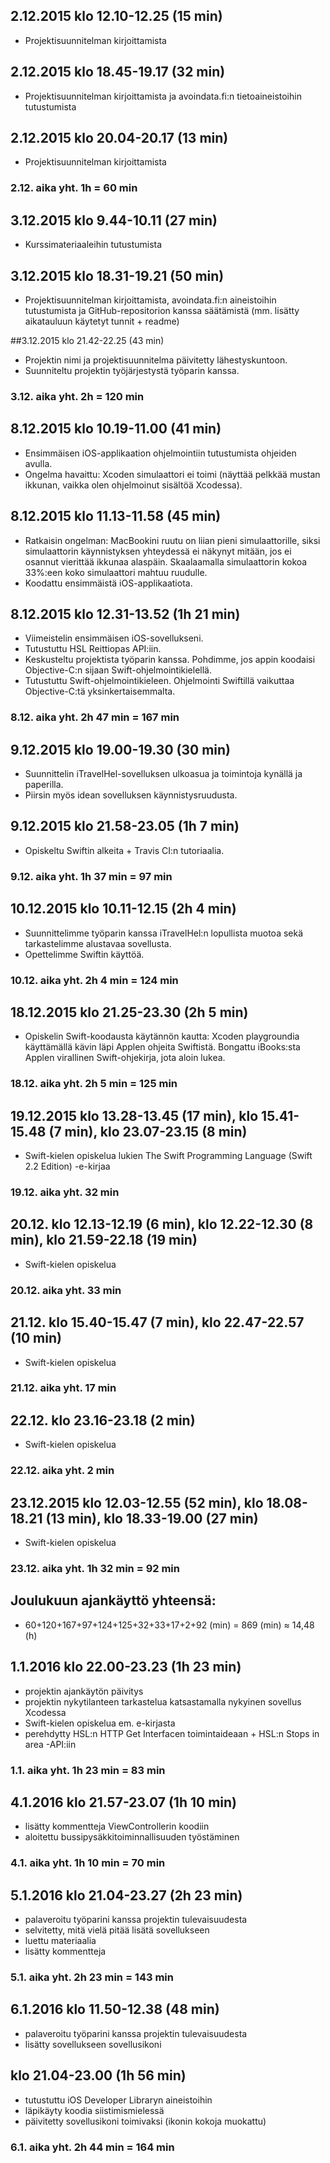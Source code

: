 ## 2.12.2015 klo 12.10-12.25 (15 min)
- Projektisuunnitelman kirjoittamista

## 2.12.2015 klo 18.45-19.17 (32 min)
- Projektisuunnitelman kirjoittamista ja avoindata.fi:n tietoaineistoihin tutustumista

## 2.12.2015 klo 20.04-20.17 (13 min)
- Projektisuunnitelman kirjoittamista

### 2.12. aika yht. 1h = 60 min

## 3.12.2015 klo 9.44-10.11 (27 min)
- Kurssimateriaaleihin tutustumista

## 3.12.2015 klo 18.31-19.21 (50 min)
- Projektisuunnitelman kirjoittamista, avoindata.fi:n aineistoihin tutustumista ja GitHub-repositorion kanssa säätämistä (mm. lisätty aikatauluun käytetyt tunnit + readme)

##3.12.2015 klo 21.42-22.25 (43 min)
- Projektin nimi ja projektisuunnitelma päivitetty lähestyskuntoon.
- Suunniteltu projektin työjärjestystä työparin kanssa.

### 3.12. aika yht. 2h = 120 min

## 8.12.2015 klo 10.19-11.00 (41 min)
- Ensimmäisen iOS-applikaation ohjelmointiin tutustumista ohjeiden avulla.
- Ongelma havaittu: Xcoden simulaattori ei toimi (näyttää pelkkää mustan ikkunan, vaikka olen ohjelmoinut sisältöä Xcodessa).

## 8.12.2015 klo 11.13-11.58 (45 min)
- Ratkaisin ongelman: MacBookini ruutu on liian pieni simulaattorille, siksi simulaattorin käynnistyksen yhteydessä ei näkynyt mitään, jos ei osannut vierittää ikkunaa alaspäin. Skaalaamalla simulaattorin kokoa 33%:een koko simulaattori mahtuu ruudulle.
- Koodattu ensimmäistä iOS-applikaatiota.

## 8.12.2015 klo 12.31-13.52 (1h 21 min)
- Viimeistelin ensimmäisen iOS-sovellukseni.
- Tutustuttu HSL Reittiopas API:iin.
- Keskusteltu projektista työparin kanssa. Pohdimme, jos appin koodaisi Objective-C:n sijaan Swift-ohjelmointikielellä. 
- Tutustuttu Swift-ohjelmointikieleen. Ohjelmointi Swiftillä vaikuttaa Objective-C:tä yksinkertaisemmalta.

### 8.12. aika yht. 2h 47 min = 167 min

## 9.12.2015 klo 19.00-19.30 (30 min)
- Suunnittelin iTravelHel-sovelluksen ulkoasua ja toimintoja kynällä ja paperilla.
- Piirsin myös idean sovelluksen käynnistysruudusta.

## 9.12.2015 klo 21.58-23.05 (1h 7 min)
- Opiskeltu Swiftin alkeita + Travis CI:n tutoriaalia.

### 9.12. aika yht. 1h 37 min = 97 min

## 10.12.2015 klo 10.11-12.15 (2h 4 min)
- Suunnittelimme työparin kanssa iTravelHel:n lopullista muotoa sekä tarkastelimme alustavaa sovellusta.
- Opettelimme Swiftin käyttöä.

### 10.12. aika yht. 2h 4 min = 124 min

## 18.12.2015 klo 21.25-23.30 (2h 5 min)
- Opiskelin Swift-koodausta käytännön kautta: Xcoden playgroundia käyttämällä kävin läpi Applen ohjeita Swiftistä. Bongattu iBooks:sta Applen virallinen Swift-ohjekirja, jota aloin lukea.

### 18.12. aika yht. 2h 5 min = 125 min

## 19.12.2015 klo 13.28-13.45 (17 min), klo 15.41-15.48 (7 min), klo 23.07-23.15 (8 min)
- Swift-kielen opiskelua lukien The Swift Programming Language (Swift 2.2 Edition) -e-kirjaa

### 19.12. aika yht. 32 min

## 20.12. klo 12.13-12.19 (6 min), klo 12.22-12.30 (8 min), klo 21.59-22.18 (19 min)
- Swift-kielen opiskelua

### 20.12. aika yht. 33 min

## 21.12. klo 15.40-15.47 (7 min), klo 22.47-22.57 (10 min)
- Swift-kielen opiskelua

### 21.12. aika yht. 17 min

## 22.12. klo 23.16-23.18 (2 min)
- Swift-kielen opiskelua

### 22.12. aika yht. 2 min

## 23.12.2015 klo 12.03-12.55 (52 min), klo 18.08-18.21 (13 min), klo 18.33-19.00 (27 min)
- Swift-kielen opiskelua

### 23.12. aika yht. 1h 32 min = 92 min

## Joulukuun ajankäyttö yhteensä:
- 60+120+167+97+124+125+32+33+17+2+92 (min) = 869 (min) ≈ 14,48 (h)

## 1.1.2016 klo 22.00-23.23 (1h 23 min)
- projektin ajankäytön päivitys
- projektin nykytilanteen tarkastelua katsastamalla nykyinen sovellus Xcodessa
- Swift-kielen opiskelua em. e-kirjasta
- perehdytty HSL:n HTTP Get Interfacen toimintaideaan + HSL:n Stops in area -API:iin

### 1.1. aika yht. 1h 23 min = 83 min

## 4.1.2016 klo 21.57-23.07 (1h 10 min)
- lisätty kommentteja ViewControllerin koodiin
- aloitettu bussipysäkkitoiminnallisuuden työstäminen

### 4.1. aika yht. 1h 10 min = 70 min

## 5.1.2016 klo 21.04-23.27 (2h 23 min)
- palaveroitu työparini kanssa projektin tulevaisuudesta
- selvitetty, mitä vielä pitää lisätä sovellukseen
- luettu materiaalia
- lisätty kommentteja

### 5.1. aika yht. 2h 23 min = 143 min

## 6.1.2016 klo 11.50-12.38 (48 min)
- palaveroitu työparini kanssa projektin tulevaisuudesta
- lisätty sovellukseen sovellusikoni

## klo 21.04-23.00 (1h 56 min)
- tutustuttu iOS Developer Libraryn aineistoihin
- läpikäyty koodia siistimismielessä
- päivitetty sovellusikoni toimivaksi (ikonin kokoja muokattu)

### 6.1. aika yht. 2h 44 min = 164 min